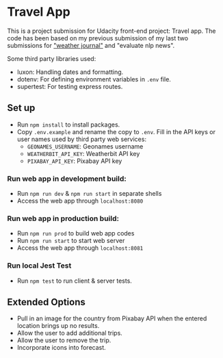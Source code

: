 # Travel App

This is a project submission for Udacity front-end project: Travel app. The code
has been based on my previous submission of my last two submissions for ["weather journal"](https://github.com/eastenluis/udacity-fend-weather-journal-app) and "evaluate nlp news".

Some third party libraries used:

- luxon: Handling dates and formatting.
- dotenv: For defining environment variables in `.env` file.
- supertest: For testing express routes.

## Set up

- Run `npm install` to install packages.
- Copy `.env.example` and rename the copy to `.env`. Fill in the API keys or user names
used by third party web services:
    - `GEONAMES_USERNAME`: Geonames username
    - `WEATHERBIT_API_KEY`: Weatherbit API key
    - `PIXABAY_API_KEY`: Pixabay API key

### Run web app in development build:
- Run `npm run dev` & `npm run start` in separate shells
- Access the web app through `localhost:8080`

### Run web app in production build:
- Run `npm run prod` to build web app codes
- Run `npm run start` to start web server
- Access the web app through `localhost:8081`

### Run local Jest Test
- Run `npm test` to run client & server tests.

## Extended Options
- Pull in an image for the country from Pixabay API when the entered location brings up no results.
- Allow the user to add additional trips.
- Allow the user to remove the trip.
- Incorporate icons into forecast.
